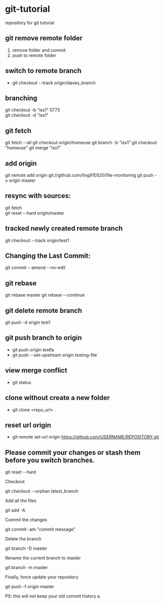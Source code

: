 # git-tutorial
repository for git tutorial

## git remove remote folder
1. remove folder and commit
2. push to remote folder


## switch to remote branch
- git checkout --track origin/daves_branch

## branching
git checkout -b "iss1" 5773  
git checkout -d "iss1"  

## git fetch
git fetch --all
git checkout origin/homeuse
git branch -b "iss1"
git checkout "homeuse"
git merge  "iss1"

## add origin
git remote add origin git://github.com/ling910520/file-monitoring
git push - u origin master

## resync with sources:
git fetch  
git reset --hard origin/master

## tracked newly created remote branch

git checkout --track origin/test1

##  Changing the Last Commit:
git commit --amend --no-edit

## git rebase
git rebase master
git rebase --continue

## git delete remote branch
git push -d origin test1

## git push branch to origin
- git push origin testfa
- git push --set-upstream origin testing-file

## view merge conflict
- git status

## clone without create a new folder
- git clone <repo_url> .

## reset url origin
- git remote set-url origin https://github.com/USERNAME/REPOSITORY.git

## Please commit your changes or stash them before you switch branches.
git reset --hard


Checkout

git checkout --orphan latest_branch

Add all the files

git add -A

Commit the changes

git commit -am "commit message"

Delete the branch

git branch -D master

Rename the current branch to master

git branch -m master

Finally, force update your repository

git push -f origin master

PS: this will not keep your old commit history a
